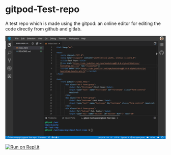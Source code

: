 # gitpod-Test-repo

A test repo which is made using the gitpod: an online editor for editing the code directly from github and gitlab.

<img src="./ss.png">

[![Run on Repl.it](https://repl.it/badge/github/sanchitbajaj02/gitpod-Test-repo)](https://repl.it/github/sanchitbajaj02/gitpod-Test-repo)